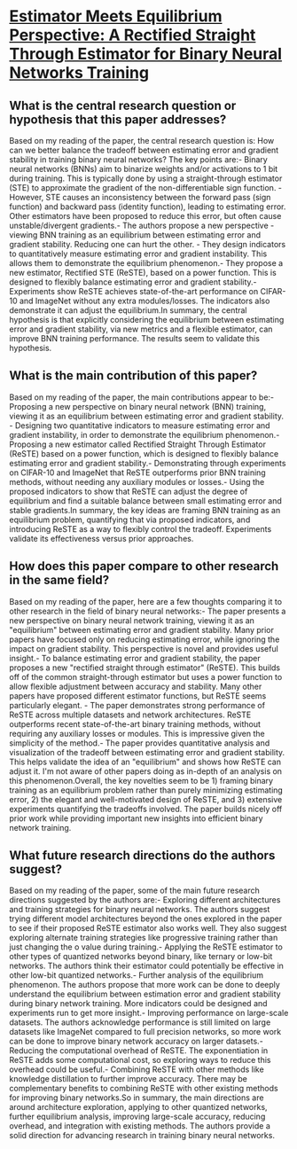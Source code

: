 # [Estimator Meets Equilibrium Perspective: A Rectified Straight Through   Estimator for Binary Neural Networks Training](https://arxiv.org/abs/2308.06689)

## What is the central research question or hypothesis that this paper addresses?

Based on my reading of the paper, the central research question is: How can we better balance the tradeoff between estimating error and gradient stability in training binary neural networks? The key points are:- Binary neural networks (BNNs) aim to binarize weights and/or activations to 1 bit during training. This is typically done by using a straight-through estimator (STE) to approximate the gradient of the non-differentiable sign function. - However, STE causes an inconsistency between the forward pass (sign function) and backward pass (identity function), leading to estimating error. Other estimators have been proposed to reduce this error, but often cause unstable/divergent gradients.- The authors propose a new perspective - viewing BNN training as an equilibrium between estimating error and gradient stability. Reducing one can hurt the other. - They design indicators to quantitatively measure estimating error and gradient instability. This allows them to demonstrate the equilibrium phenomenon.- They propose a new estimator, Rectified STE (ReSTE), based on a power function. This is designed to flexibly balance estimating error and gradient stability.- Experiments show ReSTE achieves state-of-the-art performance on CIFAR-10 and ImageNet without any extra modules/losses. The indicators also demonstrate it can adjust the equilibrium.In summary, the central hypothesis is that explicitly considering the equilibrium between estimating error and gradient stability, via new metrics and a flexible estimator, can improve BNN training performance. The results seem to validate this hypothesis.


## What is the main contribution of this paper?

Based on my reading of the paper, the main contributions appear to be:- Proposing a new perspective on binary neural network (BNN) training, viewing it as an equilibrium between estimating error and gradient stability. - Designing two quantitative indicators to measure estimating error and gradient instability, in order to demonstrate the equilibrium phenomenon.- Proposing a new estimator called Rectified Straight Through Estimator (ReSTE) based on a power function, which is designed to flexibly balance estimating error and gradient stability.- Demonstrating through experiments on CIFAR-10 and ImageNet that ReSTE outperforms prior BNN training methods, without needing any auxiliary modules or losses.- Using the proposed indicators to show that ReSTE can adjust the degree of equilibrium and find a suitable balance between small estimating error and stable gradients.In summary, the key ideas are framing BNN training as an equilibrium problem, quantifying that via proposed indicators, and introducing ReSTE as a way to flexibly control the tradeoff. Experiments validate its effectiveness versus prior approaches.


## How does this paper compare to other research in the same field?

Based on my reading of the paper, here are a few thoughts comparing it to other research in the field of binary neural networks:- The paper presents a new perspective on binary neural network training, viewing it as an "equilibrium" between estimating error and gradient stability. Many prior papers have focused only on reducing estimating error, while ignoring the impact on gradient stability. This perspective is novel and provides useful insight.- To balance estimating error and gradient stability, the paper proposes a new "rectified straight through estimator" (ReSTE). This builds off of the common straight-through estimator but uses a power function to allow flexible adjustment between accuracy and stability. Many other papers have proposed different estimator functions, but ReSTE seems particularly elegant. - The paper demonstrates strong performance of ReSTE across multiple datasets and network architectures. ReSTE outperforms recent state-of-the-art binary training methods, without requiring any auxiliary losses or modules. This is impressive given the simplicity of the method.- The paper provides quantitative analysis and visualization of the tradeoff between estimating error and gradient stability. This helps validate the idea of an "equilibrium" and shows how ReSTE can adjust it. I'm not aware of other papers doing as in-depth of an analysis on this phenomenon.Overall, the key novelties seem to be 1) framing binary training as an equilibrium problem rather than purely minimizing estimating error, 2) the elegant and well-motivated design of ReSTE, and 3) extensive experiments quantifying the tradeoffs involved. The paper builds nicely off prior work while providing important new insights into efficient binary network training.


## What future research directions do the authors suggest?

Based on my reading of the paper, some of the main future research directions suggested by the authors are:- Exploring different architectures and training strategies for binary neural networks. The authors suggest trying different model architectures beyond the ones explored in the paper to see if their proposed ReSTE estimator also works well. They also suggest exploring alternate training strategies like progressive training rather than just changing the o value during training.- Applying the ReSTE estimator to other types of quantized networks beyond binary, like ternary or low-bit networks. The authors think their estimator could potentially be effective in other low-bit quantized networks.- Further analysis of the equilibrium phenomenon. The authors propose that more work can be done to deeply understand the equilibrium between estimation error and gradient stability during binary network training. More indicators could be designed and experiments run to get more insight.- Improving performance on large-scale datasets. The authors acknowledge performance is still limited on large datasets like ImageNet compared to full precision networks, so more work can be done to improve binary network accuracy on larger datasets.- Reducing the computational overhead of ReSTE. The exponentiation in ReSTE adds some computational cost, so exploring ways to reduce this overhead could be useful.- Combining ReSTE with other methods like knowledge distillation to further improve accuracy. There may be complementary benefits to combining ReSTE with other existing methods for improving binary networks.So in summary, the main directions are around architecture exploration, applying to other quantized networks, further equilibrium analysis, improving large-scale accuracy, reducing overhead, and integration with existing methods. The authors provide a solid direction for advancing research in training binary neural networks.
